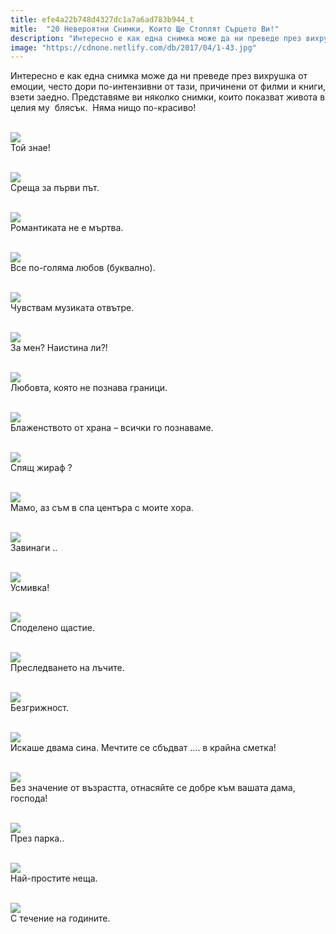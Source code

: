 ```yaml
---
title: efe4a22b748d4327dc1a7a6ad783b944_t
mitle:  "20 Невероятни Снимки, Които Ще Стоплят Сърцето Ви!"
description: "Интересно е как една снимка може да ни преведе през вихрушка от емоции, често дори по-интензивни от тази, причинени от филми и книги, взети заедно. Представяме ви ня"
image: "https://cdnone.netlify.com/db/2017/04/1-43.jpg"
---
```


 <p>Интересно е как една снимка може да ни преведе през вихрушка от емоции, често дори по-интензивни от тази, причинени от филми и книги, взети заедно. Представяме ви няколко снимки, които показват живота в целия му  блясък.  Няма нищо по-красиво!</p>       <p> <br/><img src="https://cdnone.netlify.com/db/2017/04/1-43.jpg"/><br/> Той знае!</p> <p> <br/><img src="https://cdnone.netlify.com/db/2017/04/2-41.jpg"/><br/> Среща за първи път.</p> <p> <br/><img src="https://cdnone.netlify.com/db/2017/04/3-41.jpg"/><br/> Романтиката не е мъртва.</p>      <p> <br/><img src="https://cdnone.netlify.com/db/2017/04/4-39.jpg"/><br/> Все по-голяма любов (буквално).</p> <p> <br/><img src="https://cdnone.netlify.com/db/2017/04/5-38.jpg"/><br/> Чувствам музиката отвътре.</p> <p> <br/><img src="https://cdnone.netlify.com/db/2017/04/6-38.jpg"/><br/> За мен? Наистина ли?!</p>  <p> <br/><img src="https://cdnone.netlify.com/db/2017/04/7-37.jpg"/><br/> Любовта, която не познава граници.</p>      <p> <br/><img src="https://cdnone.netlify.com/db/2017/04/8-36.jpg"/><br/> Блаженството от храна – всички го познаваме.</p> <p> <br/><img src="https://cdnone.netlify.com/db/2017/04/9-36.jpg"/><br/> Спящ жираф ?</p> <p> <br/><img src="https://cdnone.netlify.com/db/2017/04/10-34.jpg"/><br/> Мамо, аз съм в спа центъра с моите хора.</p> <p> <br/><img src="https://cdnone.netlify.com/db/2017/04/11-31.jpg"/><br/> Завинаги ..</p>  <p> <br/><img src="https://cdnone.netlify.com/db/2017/04/12-30.jpg"/><br/> Усмивка!</p> <p> <br/><img src="https://cdnone.netlify.com/db/2017/04/13-28.jpg"/><br/> Споделено щастие.</p>      <p> <br/><img src="https://cdnone.netlify.com/db/2017/04/14-27.jpg"/><br/> Преследването на лъчите.</p> <p> <br/><img src="https://cdnone.netlify.com/db/2017/04/15-25.jpg"/><br/> Безгрижност.</p> <p> <br/><img src="https://cdnone.netlify.com/db/2017/04/16-20.jpg"/><br/> Искаше двама сина. Мечтите се сбъдват …. в крайна сметка!</p> <p> <br/><img src="https://cdnone.netlify.com/db/2017/04/17-18.jpg"/><br/> Без значение от възрастта, отнасяйте се добре към вашата дама, господа!</p>      <p> <br/><img src="https://cdnone.netlify.com/db/2017/04/18-14.jpg"/><br/> През парка..</p> <p> <br/><img src="https://cdnone.netlify.com/db/2017/04/19-13.jpg"/><br/> Най-простите неща.</p>  <p> <br/><img src="https://cdnone.netlify.com/db/2017/04/20-12.jpg"/><br/> С течение на годините.</p>       
